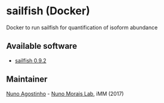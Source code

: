 # sailfish (Docker)
Docker to run sailfish for quantification of isoform abundance

## Available software
- [sailfish 0.9.2](http://www.cs.cmu.edu/~ckingsf/software/sailfish)

## Maintainer
[Nuno Agostinho](mailto:nunodanielagostinho@gmail.com) - [Nuno Morais Lab](http://imm.medicina.ulisboa.pt/group/compbio/), iMM (2017)
